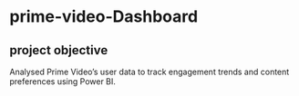# prime-video-Dashboard
## project objective
Analysed Prime Video’s user data to track engagement trends and content preferences using 
Power BI.

